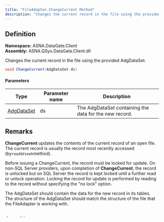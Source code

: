 ```yaml
---
title: "FileAdapter.ChangeCurrent Method"
description: "Changes the current record in the file using the provided AdgDataSet."
---
```


## Definition

**Namespace:** ASNA.DataGate.Client  
**Assembly:** ASNA.QSys.DataGate.Client.dll


Changes the current record in the file using the provided AdgDataSet.

```cs
void ChangeCurrent(AdgDataSet ds)
```

#### Parameters

| Type | Parameter name | Description
| --- | --- | ---
| [AdgDataSet](/reference/datagate/datagate-client/adg-data-set.html) | ds | The AdgDataSet containing the data for the new record.


## Remarks
**ChangeCurrent** updates the contents of the current record of an open file.  The current record is usually the record most recently accessed (by<code>read</code>or<code>seek</code>method). 

Before issuing a ChangeCurrent, the record must be locked for update. On non-SQL Server providers, upon completion of **ChangeCurrent**, the record is unlocked but on SQL Server the record is kept locked until a further read or unlock operation. Locking the record for update is performed by reading to the record without specifying the "no lock" option.

The AdgDataSet should contain the data for the new record in its tables. The structure of the AdgDataSet should match the structure of the file that the FileAdapter is working with.


## See Also

[FileAdapter Class](file-adapter.html)
